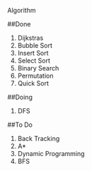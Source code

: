 Algorithm

##Done
1. Dijkstras
2. Bubble Sort
3. Insert Sort
4. Select Sort
5. Binary Search
6. Permutation
7. Quick Sort

##Doing
1. DFS

##To Do
1. Back Tracking
2. A*
3. Dynamic Programming
4. BFS
